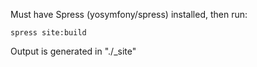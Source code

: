 Must have Spress (yosymfony/spress) installed, then run:

`spress site:build`

Output is generated in "./_site"